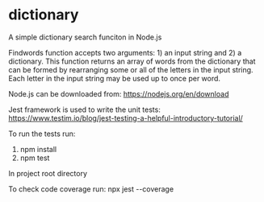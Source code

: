 # dictionary
A simple dictionary search funciton in Node.js

Findwords function accepts two arguments: 1) an input string and 2) a dictionary. This function returns an array of words from the dictionary that can be formed by rearranging some or all of the letters in the input string. Each letter in the input string may be used up to once per word.

Node.js can be downloaded from: https://nodejs.org/en/download

Jest framework is used to write the unit tests: https://www.testim.io/blog/jest-testing-a-helpful-introductory-tutorial/

To run the tests run:
1. npm install 
2. npm test

In project root directory 

To check code coverage run: npx jest --coverage
